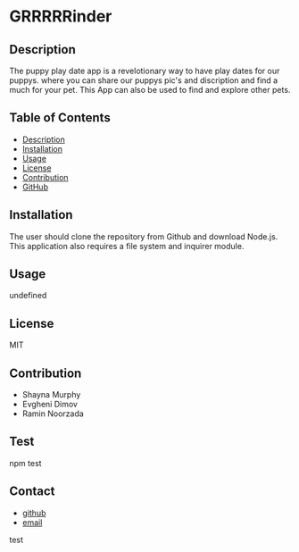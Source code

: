 # GRRRRRinder

## Description

The puppy play date app is a revelotionary way to have play dates for our puppys.
where you can share our puppys pic's and discription and find a much for your pet. This App can also be used to find and explore other pets.

## Table of Contents

- [Description](#dsecription)
- [Installation](#installation)
- [Usage](#usage)
- [License](#license)
- [Contribution](#contributing)
- [GitHub](#github)

## Installation

The user should clone the repository from Github and download Node.js. This application also requires a file system and inquirer module.

## Usage

undefined

## License

MIT

## Contribution

- Shayna Murphy
- Evgheni Dimov
- Ramin Noorzada

## Test

npm test

## Contact

- [github]("https://github.com/RaminNoorzada")
- [email]("https://github.com/test@gmail.com")

test
<br/>
